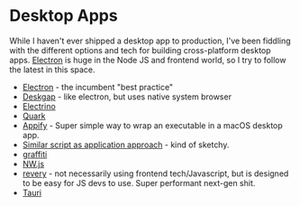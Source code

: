 # Desktop Apps

While I haven't ever shipped a desktop app to production, I've been fiddling with the different options and tech for building cross-platform desktop apps. [Electron](electronjs.org) is huge in the Node JS and frontend world, so I try to follow the latest in this space.


* [Electron](electronjs.org) - the incumbent "best practice"
* [Deskgap](https://github.com/patr0nus/DeskGap) - like electron, but uses native system browser
* [Electrino](https://github.com/pojala/electrino)
* [Quark](https://github.com/jscherer92/Quark)
* [Appify](https://gist.github.com/mathiasbynens/674099) - Super simple way to wrap an executable in a macOS desktop app.
* [Similar script as application approach](https://github.com/thedzy/run-your-script-as-an-application) - kind of sketchy.
* [graffiti](https://github.com/cztomsik/graffiti)
* [NW.js](https://nwjs.io/)
* [revery](https://github.com/revery-ui/revery) - not necessarily using frontend tech/Javascript, but is designed to be easy for JS devs to use. Super performant next-gen shit.
* [Tauri](https://tauri.studio/en/)